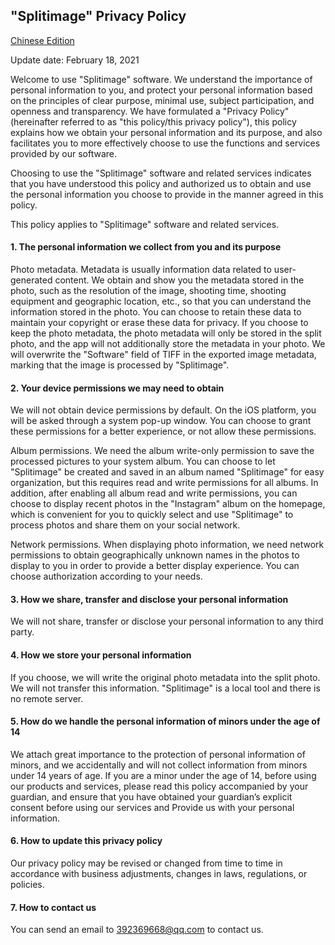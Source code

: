 ## "Splitimage" Privacy Policy
[Chinese Edition](https://little2s.github.io/splitimage-privacy)

Update date: February 18, 2021

Welcome to use "Splitimage" software. We understand the importance of personal information to you, and protect your personal information based on the principles of clear purpose, minimal use, subject participation, and openness and transparency. We have formulated a "Privacy Policy" (hereinafter referred to as "this policy/this privacy policy"), this policy explains how we obtain your personal information and its purpose, and also facilitates you to more effectively choose to use the functions and services provided by our software.

Choosing to use the "Splitimage" software and related services indicates that you have understood this policy and authorized us to obtain and use the personal information you choose to provide in the manner agreed in this policy.

This policy applies to "Splitimage" software and related services.

#### 1. The personal information we collect from you and its purpose

Photo metadata. Metadata is usually information data related to user-generated content. We obtain and show you the metadata stored in the photo, such as the resolution of the image, shooting time, shooting equipment and geographic location, etc., so that you can understand the information stored in the photo. You can choose to retain these data to maintain your copyright or erase these data for privacy. If you choose to keep the photo metadata, the photo metadata will only be stored in the split photo, and the app will not additionally store the metadata in your photo. We will overwrite the "Software" field of TIFF in the exported image metadata, marking that the image is processed by "Splitimage".

#### 2. Your device permissions we may need to obtain

We will not obtain device permissions by default. On the iOS platform, you will be asked through a system pop-up window. You can choose to grant these permissions for a better experience, or not allow these permissions.

Album permissions. We need the album write-only permission to save the processed pictures to your system album. You can choose to let "Splitimage" be created and saved in an album named "Splitimage" for easy organization, but this requires read and write permissions for all albums. In addition, after enabling all album read and write permissions, you can choose to display recent photos in the "Instagram" album on the homepage, which is convenient for you to quickly select and use "Splitimage" to process photos and share them on your social network.

Network permissions. When displaying photo information, we need network permissions to obtain geographically unknown names in the photos to display to you in order to provide a better display experience. You can choose authorization according to your needs.

#### 3. How we share, transfer and disclose your personal information

We will not share, transfer or disclose your personal information to any third party.

#### 4. How we store your personal information

If you choose, we will write the original photo metadata into the split photo. We will not transfer this information. "Splitimage" is a local tool and there is no remote server.

#### 5. How do we handle the personal information of minors under the age of 14

We attach great importance to the protection of personal information of minors, and we accidentally and will not collect information from minors under 14 years of age. If you are a minor under the age of 14, before using our products and services, please read this policy accompanied by your guardian, and ensure that you have obtained your guardian’s explicit consent before using our services and Provide us with your personal information.

#### 6. How to update this privacy policy

Our privacy policy may be revised or changed from time to time in accordance with business adjustments, changes in laws, regulations, or policies.

#### 7. How to contact us

You can send an email to 392369668@qq.com to contact us.
